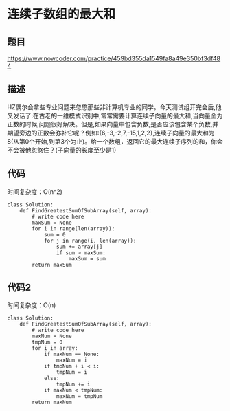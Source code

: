 # 连续子数组的最大和

## 题目

https://www.nowcoder.com/practice/459bd355da1549fa8a49e350bf3df484

## 描述

HZ偶尔会拿些专业问题来忽悠那些非计算机专业的同学。今天测试组开完会后,他又发话了:在古老的一维模式识别中,常常需要计算连续子向量的最大和,当向量全为正数的时候,问题很好解决。但是,如果向量中包含负数,是否应该包含某个负数,并期望旁边的正数会弥补它呢？例如:{6,-3,-2,7,-15,1,2,2},连续子向量的最大和为8(从第0个开始,到第3个为止)。给一个数组，返回它的最大连续子序列的和，你会不会被他忽悠住？(子向量的长度至少是1)

## 代码

时间复杂度：O(n^2)

```
class Solution:
    def FindGreatestSumOfSubArray(self, array):
        # write code here
        maxSum = None
        for i in range(len(array)):
            sum = 0
            for j in range(i, len(array)):
                sum += array[j]
                if sum > maxSum:
                    maxSum = sum
        return maxSum
```

## 代码2

时间复杂度：O(n)

```
class Solution:
    def FindGreatestSumOfSubArray(self, array):
        # write code here
        maxNum = None
        tmpNum = 0
        for i in array:
            if maxNum == None:
                maxNum = i
            if tmpNum + i < i:
                tmpNum = i
            else:
                tmpNum += i
            if maxNum < tmpNum:
                maxNum = tmpNum
        return maxNum
```

